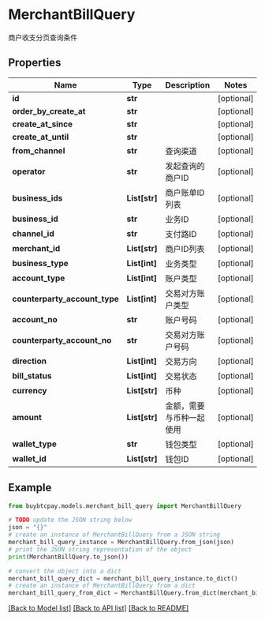 # MerchantBillQuery

商户收支分页查询条件

## Properties

Name | Type | Description | Notes
------------ | ------------- | ------------- | -------------
**id** | **str** |  | [optional] 
**order_by_create_at** | **str** |  | [optional] 
**create_at_since** | **str** |  | [optional] 
**create_at_until** | **str** |  | [optional] 
**from_channel** | **str** | 查询渠道 | [optional] 
**operator** | **str** | 发起查询的商户ID | [optional] 
**business_ids** | **List[str]** | 商户账单ID列表 | [optional] 
**business_id** | **str** | 业务ID | [optional] 
**channel_id** | **str** | 支付路ID | [optional] 
**merchant_id** | **List[str]** | 商户ID列表 | [optional] 
**business_type** | **List[int]** | 业务类型 | [optional] 
**account_type** | **List[int]** | 账户类型 | [optional] 
**counterparty_account_type** | **List[int]** | 交易对方账户类型 | [optional] 
**account_no** | **str** | 账户号码 | [optional] 
**counterparty_account_no** | **str** | 交易对方账户号码 | [optional] 
**direction** | **List[int]** | 交易方向 | [optional] 
**bill_status** | **List[int]** | 交易状态 | [optional] 
**currency** | **List[str]** | 币种 | [optional] 
**amount** | **List[str]** | 金额，需要与币种一起使用 | [optional] 
**wallet_type** | **str** | 钱包类型 | [optional] 
**wallet_id** | **List[str]** | 钱包ID | [optional] 

## Example

```python
from buybtcpay.models.merchant_bill_query import MerchantBillQuery

# TODO update the JSON string below
json = "{}"
# create an instance of MerchantBillQuery from a JSON string
merchant_bill_query_instance = MerchantBillQuery.from_json(json)
# print the JSON string representation of the object
print(MerchantBillQuery.to_json())

# convert the object into a dict
merchant_bill_query_dict = merchant_bill_query_instance.to_dict()
# create an instance of MerchantBillQuery from a dict
merchant_bill_query_from_dict = MerchantBillQuery.from_dict(merchant_bill_query_dict)
```
[[Back to Model list]](../README.md#documentation-for-models) [[Back to API list]](../README.md#documentation-for-api-endpoints) [[Back to README]](../README.md)


